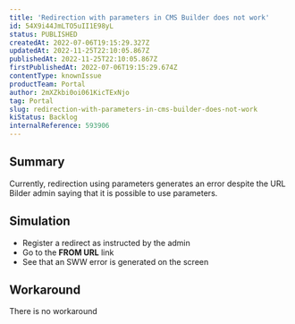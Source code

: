 ```yaml
---
title: 'Redirection with parameters in CMS Builder does not work'
id: 54X9i44JmLTO5uII1E98yL
status: PUBLISHED
createdAt: 2022-07-06T19:15:29.327Z
updatedAt: 2022-11-25T22:10:05.867Z
publishedAt: 2022-11-25T22:10:05.867Z
firstPublishedAt: 2022-07-06T19:15:29.674Z
contentType: knownIssue
productTeam: Portal
author: 2mXZkbi0oi061KicTExNjo
tag: Portal
slug: redirection-with-parameters-in-cms-builder-does-not-work
kiStatus: Backlog
internalReference: 593906
---
```


## Summary


Currently, redirection using parameters generates an error despite the URL Bilder admin saying that it is possible to use parameters.



## Simulation




- Register a redirect as instructed by the admin
- Go to the **FROM URL** link
- See that an SWW error is generated on the screen



## Workaround


There is no workaround

